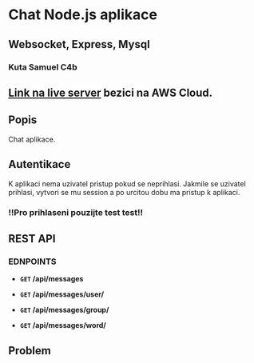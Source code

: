 # Chat Node.js aplikace
## Websocket, Express, Mysql
### Kuta Samuel C4b

## [Link na live server](http//:16.170.146.152/) bezici na AWS Cloud.

## Popis
Chat aplikace.

## Autentikace
K aplikaci nema uzivatel pristup pokud se neprihlasi.
Jakmile se uzivatel prihlasi, vytvori se mu session a po urcitou dobu ma pristup k aplikaci.
### !!**Pro prihlaseni pouzijte test test**!!


## REST API 

### EDNPOINTS
- **`GET` /api/messages**

- **`GET` /api/messages/user/<user>**

- **`GET` /api/messages/group/<groupName>**


- **`GET` /api/messages/word/<word>**


## Problem
